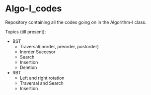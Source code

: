 # Algo-I_codes

Repository containing all the codes going on in the Algorithm-I class.

Topics (till present):
- BST
  - Traversal(inorder, preorder, postorder)
  - Inorder Succesor
  - Search
  - Insertion
  - Deletion
- RBT
  - Left and right rotation
  - Traversal and Search
  - Insertion
